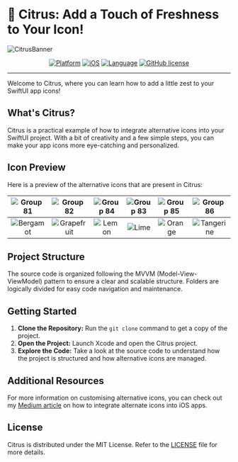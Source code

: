 # 🍊 Citrus: Add a Touch of Freshness to Your Icon!

![CitrusBanner](https://github.com/CoderlyStudio/Citrus/assets/46997358/9242bdfe-dd62-4fc2-b724-bf8b8cde33df)

<div align="center">
 
[![Platform](https://img.shields.io/badge/platform-iPhone-blue)](https://developer.apple.com/ios/)
[![iOS](https://img.shields.io/badge/iOS-17.0-blue)](https://developer.apple.com/ios/)
[![Language](https://img.shields.io/badge/language-Swift-orange.svg)](https://swift.org/)
[![GitHub license](https://img.shields.io/badge/license-MIT-007AFF.svg)](https://github.com/CoderlyStudio/Citrus/blob/main/LICENSE)
</div>

---

Welcome to Citrus, where you can learn how to add a little zest to your SwiftUI app icons!

## What's Citrus?

Citrus is a practical example of how to integrate alternative icons into your SwiftUI project. With a bit of creativity and a few simple steps, you can make your app icons more eye-catching and personalized.

## Icon Preview

Here is a preview of the alternative icons that are present in Citrus:

| ![Group 81](https://github.com/CoderlyStudio/Citrus/assets/46997358/824a69a4-c27c-45c7-a37b-ed82c585e9cc) | ![Group 82](https://github.com/CoderlyStudio/Citrus/assets/46997358/424a3b02-def6-4a1e-a8a6-674fd8118bbf) | ![Group 84](https://github.com/CoderlyStudio/Citrus/assets/46997358/0bde8fe2-3e05-4428-81d5-15f22c1bb732) | ![Group 83](https://github.com/CoderlyStudio/Citrus/assets/46997358/6d467231-6ba3-4a9c-a66e-da837a94f3a6) | ![Group 85](https://github.com/CoderlyStudio/Citrus/assets/46997358/6f0ef7a7-847a-48bc-894b-91f32b18da32) | ![Group 86](https://github.com/CoderlyStudio/Citrus/assets/46997358/c0d90689-f323-4713-a916-6b2f5b89c651) |
|:---:|:---:|:---:|:---:|:---:|:---:|
| ![Bergamot](https://github.com/CoderlyStudio/Citrus/assets/46997358/6aeb540f-db42-4b42-bc38-81d26a05c791) | ![Grapefruit](https://github.com/CoderlyStudio/Citrus/assets/46997358/29f60616-f237-4c35-953a-2829da9943d3) | ![Lemon](https://github.com/CoderlyStudio/Citrus/assets/46997358/56964de7-65d1-45b2-9016-87bd89ebeabb) | ![Lime](https://github.com/CoderlyStudio/Citrus/assets/46997358/fa37f9fc-a64c-46ac-a0fa-ebc0e020abc3)  | ![Orange](https://github.com/CoderlyStudio/Citrus/assets/46997358/fd29864f-f272-425e-b1a5-bc9ca57fb419)  | ![Tangerine](https://github.com/CoderlyStudio/Citrus/assets/46997358/21ad0a24-5933-403a-b8a7-17abb7a4c99e) | 


## Project Structure

The source code is organized following the MVVM (Model-View-ViewModel) pattern to ensure a clear and scalable structure. Folders are logically divided for easy code navigation and maintenance.

## Getting Started

1. **Clone the Repository:** Run the `git clone` command to get a copy of the project.
2. **Open the Project:** Launch Xcode and open the Citrus project.
3. **Explore the Code:** Take a look at the source code to understand how the project is structured and how alternative icons are managed.

## Additional Resources
For more information on customising alternative icons, you can check out my [Medium article](https://medium.com/@CoderlyStudio/90de7df87517) on how to integrate alternate icons into iOS apps.

## License
Citrus is distributed under the MIT License. Refer to the [LICENSE](LICENSE) file for more details.
